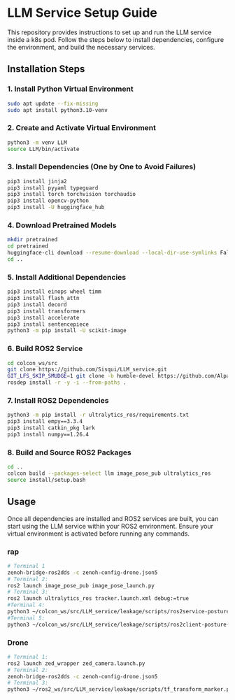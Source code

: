# LLM Service Setup Guide

This repository provides instructions to set up and run the LLM service inside a k8s pod. Follow the steps below to install dependencies, configure the environment, and build the necessary services.

## Installation Steps

### 1. Install Python Virtual Environment

```bash
sudo apt update --fix-missing
sudo apt install python3.10-venv
```

### 2. Create and Activate Virtual Environment

```bash
python3 -m venv LLM
source LLM/bin/activate
```

### 3. Install Dependencies (One by One to Avoid Failures)

```bash
pip3 install jinja2
pip3 install pyyaml typeguard
pip3 install torch torchvision torchaudio
pip3 install opencv-python
pip3 install -U huggingface_hub
```

### 4. Download Pretrained Models

```bash
mkdir pretrained
cd pretrained
huggingface-cli download --resume-download --local-dir-use-symlinks False OpenGVLab/InternVL2-8B --local-dir InternVL2-8B
cd ..
```

### 5. Install Additional Dependencies

```bash
pip3 install einops wheel timm
pip3 install flash_attn
pip3 install decord
pip3 install transformers
pip3 install accelerate
pip3 install sentencepiece
python3 -m pip install -U scikit-image
```

### 6. Build ROS2 Service

```bash
cd colcon_ws/src
git clone https://github.com/Sisqui/LLM_service.git
GIT_LFS_SKIP_SMUDGE=1 git clone -b humble-devel https://github.com/Alpaca-zip/ultralytics_ros.git
rosdep install -r -y -i --from-paths .
```

### 7. Install ROS2 Dependencies

```bash
python3 -m pip install -r ultralytics_ros/requirements.txt
pip3 install empy==3.3.4
pip3 install catkin_pkg lark
pip3 install numpy==1.26.4
```

### 8. Build and Source ROS2 Packages

```bash
cd ..
colcon build --packages-select llm image_pose_pub ultralytics_ros
source install/setup.bash
```

## Usage

Once all dependencies are installed and ROS2 services are built, you can start using the LLM service within your ROS2 environment. Ensure your virtual environment is activated before running any commands.

### rap

```bash
# Terminal 1
zenoh-bridge-ros2dds -c zenoh-config-drone.json5
# Terminal 2: 
ros2 launch image_pose_pub image_pose_launch.py
# Terminal 3: 
ros2 launch ultralytics_ros tracker.launch.xml debug:=true
#Terminal 4: 
python3 ~/colcon_ws/src/LLM_service/leakage/scripts/ros2service-posture.py
#Terminal 5: 
python3 ~/colcon_ws/src/LLM_service/leakage/scripts/ros2client-posture-v4.py
```

### Drone

```bash
# Terminal 1:
ros2 launch zed_wrapper zed_camera.launch.py 
# Terminal 2:
zenoh-bridge-ros2dds -c zenoh-config-drone.json5
# Terminal 3: 
python3 ~/ros2_ws/src/LLM_service/leakage/scripts/tf_transform_marker.py 
```
